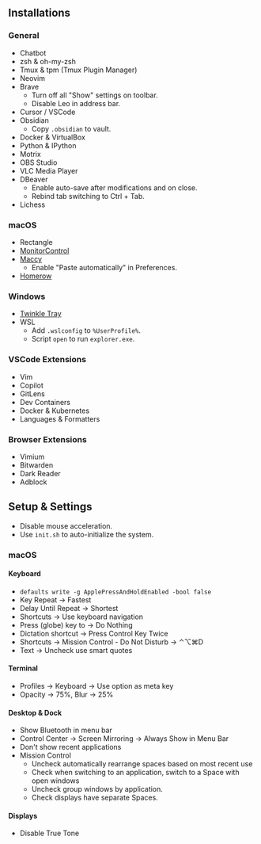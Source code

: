 ## Installations

### General

- Chatbot
- zsh & oh-my-zsh
- Tmux & tpm (Tmux Plugin Manager)
- Neovim
- Brave
  - Turn off all "Show" settings on toolbar.
  - Disable Leo in address bar.
- Cursor / VSCode
- Obsidian
  - Copy `.obsidian` to vault.
- Docker & VirtualBox
- Python & IPython
- Motrix
- OBS Studio
- VLC Media Player
- DBeaver
  - Enable auto-save after modifications and on close.
  - Rebind tab switching to Ctrl + Tab.
- Lichess

### macOS

- Rectangle
- [MonitorControl](https://github.com/MonitorControl/MonitorControl)
- [Maccy](https://github.com/p0deje/Maccy)
  - Enable "Paste automatically" in Preferences.
- [Homerow](https://www.homerow.app)

### Windows

- [Twinkle Tray](https://github.com/xanderfrangos/twinkle-tray)
- WSL
  - Add `.wslconfig` to `%UserProfile%`.
  - Script `open` to run `explorer.exe`.

### VSCode Extensions

- Vim
- Copilot
- GitLens
- Dev Containers
- Docker & Kubernetes
- Languages & Formatters

### Browser Extensions

- Vimium
- Bitwarden
- Dark Reader
- Adblock

## Setup & Settings

- Disable mouse acceleration.
- Use `init.sh` to auto-initialize the system.

### macOS

#### Keyboard

- `defaults write -g ApplePressAndHoldEnabled -bool false`
- Key Repeat -> Fastest
- Delay Until Repeat -> Shortest
- Shortcuts -> Use keyboard navigation
- Press (globe) key to -> Do Nothing
- Dictation shortcut -> Press Control Key Twice
- Shortcuts -> Mission Control - Do Not Disturb -> ⌃⌥⌘D
- Text -> Uncheck use smart quotes

#### Terminal

- Profiles -> Keyboard -> Use option as meta key
- Opacity -> 75%, Blur -> 25%

#### Desktop & Dock

- Show Bluetooth in menu bar
- Control Center -> Screen Mirroring -> Always Show in Menu Bar
- Don't show recent applications
- Mission Control
  - Uncheck automatically rearrange spaces based on most recent use
  - Check when switching to an application, switch to a Space with open windows
  - Uncheck group windows by application.
  - Check displays have separate Spaces.

#### Displays

- Disable True Tone
